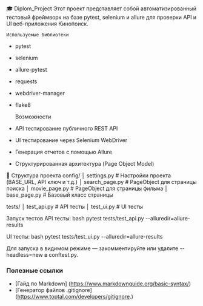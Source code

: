 🎓 Diplom_Project
Этот проект представляет собой автоматизированный тестовый фреймворк на базе pytest, selenium и allure для проверки API и UI веб-приложения Кинопоиск.

    Используемые библиотеки

* pytest
* selenium
* allure-pytest
* requests
* webdriver-manager
* flake8

    Возможности
* API тестирование публичного REST API
* UI тестирование через Selenium WebDriver
* Генерация отчетов с помощью Allure
* Структурированная архитектура (Page Object Model)

📁 Структура проекта
config/ │ settings.py # Настройки проекта (BASE_URL, API ключ и т.д.) │ search_page.py # PageObject для страницы поиска │ movie_page.py # PageObject для страницы фильма │ base_page.py # Базовый класс страницы

tests/ │ test_api.py # API тесты │ test_ui.py # UI тесты

Запуск тестов API тесты: bash pytest tests/test_api.py --alluredir=allure-results

UI тесты: bash pytest tests/test_ui.py --alluredir=allure-results

Для запуска в видимом режиме — закомментируйте или удалите --headless=new в conftest.py.

### Полезные ссылки
- [Гайд по Markdown] (https://www.markdownguide.org/basic-syntax/)
- [Генератор файлов .gitignore] (https://www.toptal.com/developers/gitignore.)